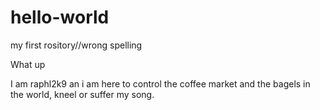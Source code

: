 # hello-world
my first rository//wrong spelling 

What up 

I am raphl2k9 an i am here to control the coffee market and the bagels in the world, kneel or suffer my song.
